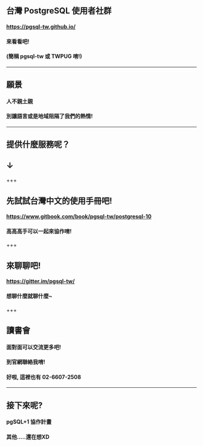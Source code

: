 ## 台灣 PostgreSQL 使用者社群
#### https://pgsql-tw.github.io/
#### 來看看吧!
#### (簡稱 pgsql-tw 或 TWPUG 唷!)

---

## 願景
#### 人不親土親
#### 別讓語言或是地域阻隔了我們的熱情!

---

## 提供什麼服務呢？
## ↓

+++

## 先試試台灣中文的使用手冊吧!
#### https://www.gitbook.com/book/pgsql-tw/postgresql-10
#### 高高高手可以一起來協作唷!

+++

## 來聊聊吧!
#### https://gitter.im/pgsql-tw/
#### 想聊什麼就聊什麼~

+++

## 讀書會
#### 面對面可以交流更多吧!
#### 到官網聯絡我唷!
#### 好啦, 這裡也有 02-6607-2508

---

## 接下來呢?
#### pgSQL+1 協作計畫
#### 其他.....還在想XD
